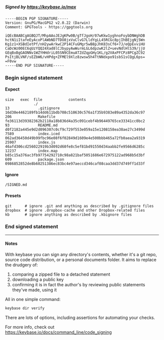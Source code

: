 ##### Signed by https://keybase.io/max
```
-----BEGIN PGP SIGNATURE-----
Version: GnuPG/MacGPG2 v2.0.22 (Darwin)
Comment: GPGTools - https://gpgtools.org

iQEcBAABCgAGBQJT/MhpAAoJEJgKPw0B/gTfJgoH/07wKkw1yghnoFoybDNWghDB
hctN1iItafeEyAcoPlAWbND7TDO8jxVuClvG7LldYgLL45RCGc8pjIhBEjgNj5Wn
Kg1z1+XSBdIetPf/nH2ywArkwC2P14CFuGMgr5wB8pJhK83sCf6+7J/eQpEvviHU
CaDcWz00EC6qUzYQQ24Xad8lCJbypyAwWurmLGL6dpzwK2lZ+uevNdlHlS39/jjU
GEqBxBgGAONNv1WZYHHdriL05SN9CEmuATZdZqpGHy1KL/g2VAxPFCPz8PCgZC92
PsItjBLVNF/sEZbW6/vHPdg+ZFMEl9Xlz8zwsw5h4TtNNdxpo91sbS1sCQgL6ps=
=F0vw
-----END PGP SIGNATURE-----

```

<!-- END SIGNATURES -->

### Begin signed statement 

#### Expect

```
size   exec  file            contents                                                        
             ./                                                                              
13             .gitignore    16d30e4462189fb14dd611bdb708c510630c576a1f35b9383e89a4352da36c97
206            Makefile      fe36113d39382362b2118a18b836d4a35c091cebf4b96449765ce33341cc0bc2
93             README.md     d0f2182a445e9d2d096307c0cf9c729f553e059a15e1208158ea38ae27c3499d
7589           index.iced    062ad36450d49b99fbc96e08f6f02849d1609e4e500bbb465a72fb0aea2a9319
25907          index.js      46afd306cd256022919b3d092d60fe8c5ef81bd91550d34aabb2fe9566d6285c
12237          index.map     b85c15a376ac3fb97754292710c98a821baf5051686e672975122ad968b5d3bf
609            package.json  0986852852de8b60251386ec83bc4e97aeccd346caf08caa3dd37d749ff1d33f
```

#### Ignore

```
/SIGNED.md
```

#### Presets

```
git      # ignore .git and anything as described by .gitignore files
dropbox  # ignore .dropbox-cache and other Dropbox-related files    
kb       # ignore anything as described by .kbignore files          
```

<!-- summarize version = 0.0.9 -->

### End signed statement

<hr>

#### Notes

With keybase you can sign any directory's contents, whether it's a git repo,
source code distribution, or a personal documents folder. It aims to replace the drudgery of:

  1. comparing a zipped file to a detached statement
  2. downloading a public key
  3. confirming it is in fact the author's by reviewing public statements they've made, using it

All in one simple command:

```bash
keybase dir verify
```

There are lots of options, including assertions for automating your checks.

For more info, check out https://keybase.io/docs/command_line/code_signing